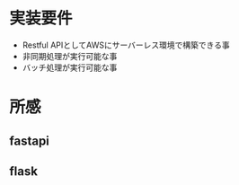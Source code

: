 # 実装要件

- Restful APIとしてAWSにサーバーレス環境で構築できる事
- 非同期処理が実行可能な事
- バッチ処理が実行可能な事

# 所感

## fastapi

## flask